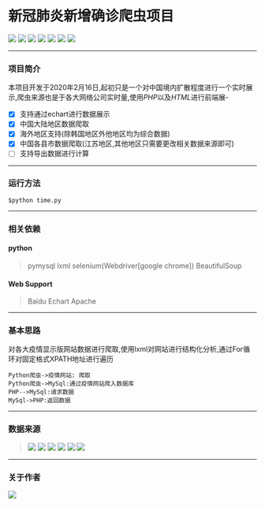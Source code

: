 # 新冠肺炎新增确诊爬虫项目
<a href="https://github.com/topics/html"><img src = "https://img.shields.io/badge/-HTML5-E34F26?style=flat&logo=html5&logoColor=white"></a> <a href="https://github.com/topics/mysql"><img src="https://img.shields.io/badge/-MySQL-F29111?style=flat&logo=mysql&logoColor=FFFFFF"></a> <a href="https://github.com/topics/javascript"><img src="https://img.shields.io/badge/-JavaScript-eed718?style=flat&logo=javascript&logoColor=ffffff"></a>  <a href="https://github.com/topics/apache"><img src="https://img.shields.io/hexpm/l/plug?style=flat"></a> <a href="https://github.com/topics/python"><img src="https://img.shields.io/badge/-Python-black?style=flat&logo=python&logoColor=white"></a> <a href="https://github.com/gabrielpondc/xgfeiyan/fork?fragment=1"><img src="https://img.shields.io/github/forks/gabrielpondc/xgfeiyan?label=Fork&logo=github"></a>  <a href="https://github.com/gabrielpondc"><img src="https://img.shields.io/github/watchers/gabrielpondc/xgfeiyan?label=Watchers&logo=github"></a>

---
### 项目简介
本项目开发于2020年2月16日,起初只是一个对中国境内扩散程度进行一个实时展示,爬虫来源也是于各大网络公司实时量,使用*PHP*以及*HTML*进行前端展- 

- [X] 支持通过echart进行数据展示
- [x] 中国大陆地区数据爬取
- [x] 海外地区支持(除韩国地区外他地区均为综合数据)
- [x] 中国各县市数据爬取(江苏地区,其他地区只需要更改相关数据来源即可)
- [ ] 支持导出数据进行计算

***
### 运行方法

    $python time.py
***
### 相关依赖
#### python
> pymysql
>lxml
>selenium(Webdriver[google chrome])
>BeautifulSoup
#### Web Support
>Baidu Echart
>Apache

***
### 基本思路
对各大疫情显示版网站数据进行爬取,使用lxml对网站进行结构化分析,通过For循环对固定格式XPATH地址进行遍历
```seq
Python爬虫->疫情网站: 爬取
Python爬虫->MySql:通过疫情网站爬入数据库
PHP-->MySql:请求数据
MySql->PHP:返回数据
```
***
### 数据来源

> <a href="https://news.qq.com/zt2020/page/feiyan.htm?from=timeline&isappinstalled=0#/"><img src="https://img.shields.io/badge/%E6%9D%A5%E6%BA%90-%E8%85%BE%E8%AE%AF%E5%AE%9E%E6%97%B6%E7%96%AB%E6%83%85-brightgreen"></a>
> <a href="http://activity.peopleapp.com/broadcast/?from=timeline"><img src="https://img.shields.io/badge/%E6%9D%A5%E6%BA%90-%E4%BA%BA%E6%B0%91%E6%97%A5%E6%8A%A5%E5%AE%9E%E6%97%B6%E7%96%AB%E6%83%85-red"></a>
> <a href="https://ncov.dxy.cn/ncovh5/view/pneumonia?from=singlemessage&isappinstalled=0"><img src="https://img.shields.io/badge/%E6%9D%A5%E6%BA%90-%E4%B8%81%E9%A6%99%E5%9B%AD%E5%AE%9E%E6%97%B6%E7%96%AB%E6%83%85-blue"></a>
> <a href="https://news.sina.cn/zt_d/yiqing0121?ua=iPhone9%2C4__weibo__10.1.2__iphone__os13.3&from=10A1293010&wm=3200_0002&isappinstalled=0"><img src="https://img.shields.io/badge/%E6%9D%A5%E6%BA%90-%E6%96%B0%E6%B5%AA%E5%AE%9E%E6%97%B6%E7%96%AB%E6%83%85-critical"></a> 
>  <a href="https://news.sina.cn/project/fy2020/yq_province.shtml?province=jiangsu"><img src="https://img.shields.io/badge/%E6%9D%A5%E6%BA%90-%E6%96%B0%E6%B5%AA%E5%AE%9E%E6%97%B6%E7%96%AB%E6%83%85(%E6%B1%9F%E8%8B%8F)-critical"></a> 
> <a href="https://coronaboard.kr"><img src="https://img.shields.io/badge/%E6%9D%A5%E6%BA%90-%E9%9F%A9%E5%9B%BD%E5%9C%B0%E5%8C%BA-lightblue"></a> 
***
### 关于作者

<a href="https://github.com/gabrielpondc"><img src="http://img.shields.io/badge/-Github-FFFFFF?style=flat&logo=github&logoColor=000000"></a>
